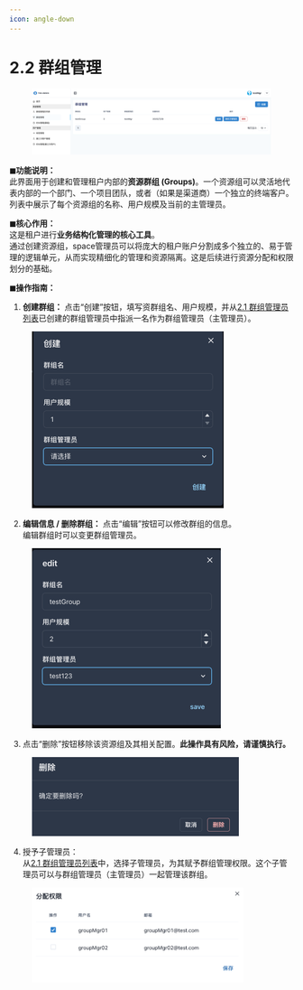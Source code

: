 ```yaml
---
icon: angle-down
---
```


# 2.2 群组管理

<figure><img src="../../.gitbook/assets/image (1) (1).png" alt=""><figcaption></figcaption></figure>

**◼︎功能说明：**\
此界面用于创建和管理租户内部的**资源群组 (Groups)**。一个资源组可以灵活地代表内部的一个部门、一个项目团队，或者（如果是渠道商）一个独立的终端客户。列表中展示了每个资源组的名称、用户规模及当前的主管理员。



**◼︎核心作用：**\
这是租户进行**业务结构化管理的核心工具**。\
通过创建资源组，space管理员可以将庞大的租户账户分割成多个独立的、易于管理的逻辑单元，从而实现精细化的管理和资源隔离。这是后续进行资源分配和权限划分的基础。



**◼︎操作指南：**

1. **创建群组：** 点击“创建”按钮，填写资群组名、用户规模，并从[2.1 群组管理员列表](2.1-qun-zu-guan-li-yuan-lie-biao.md)已创建的群组管理员中指派一名作为群组管理员（主管理员）。

<div align="left"><figure><img src="../../.gitbook/assets/创建群组.png" alt="" width="340"><figcaption></figcaption></figure></div>

2. **编辑信息 / 删除群组：** 点击“编辑”按钮可以修改群组的信息。\
   编辑群组时可以变更群组管理员。

<div align="left"><figure><img src="../../.gitbook/assets/编辑群组.png" alt="" width="335"><figcaption></figcaption></figure></div>

3. 点击“删除”按钮移除该资源组及其相关配置。**此操作具有风险，请谨慎执行。**

<div align="left"><figure><img src="../../.gitbook/assets/WX20250629-174353@2x.png" alt="" width="367"><figcaption></figcaption></figure></div>

4. 授予子管理员：\
   从[2.1 群组管理员列表](2.1-qun-zu-guan-li-yuan-lie-biao.md)中，选择子管理员，为其赋予群组管理权限。这个子管理员可以与群组管理员（主管理员）一起管理该群组。

<div align="left"><figure><img src="../../.gitbook/assets/image (5).png" alt="" width="375"><figcaption></figcaption></figure></div>

